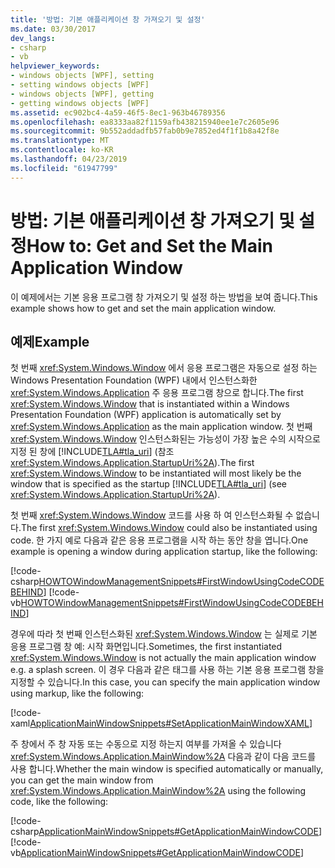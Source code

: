 ```yaml
---
title: '방법: 기본 애플리케이션 창 가져오기 및 설정'
ms.date: 03/30/2017
dev_langs:
- csharp
- vb
helpviewer_keywords:
- windows objects [WPF], setting
- setting windows objects [WPF]
- windows objects [WPF], getting
- getting windows objects [WPF]
ms.assetid: ec902bc4-4a59-46f5-8ec1-963b46789356
ms.openlocfilehash: ea8333aa82f1159afb438215940ee1e7c2605e96
ms.sourcegitcommit: 9b552addadfb57fab0b9e7852ed4f1f1b8a42f8e
ms.translationtype: MT
ms.contentlocale: ko-KR
ms.lasthandoff: 04/23/2019
ms.locfileid: "61947799"
---
```

# <a name="how-to-get-and-set-the-main-application-window"></a><span data-ttu-id="a23bd-102">방법: 기본 애플리케이션 창 가져오기 및 설정</span><span class="sxs-lookup"><span data-stu-id="a23bd-102">How to: Get and Set the Main Application Window</span></span>
<span data-ttu-id="a23bd-103">이 예제에서는 기본 응용 프로그램 창 가져오기 및 설정 하는 방법을 보여 줍니다.</span><span class="sxs-lookup"><span data-stu-id="a23bd-103">This example shows how to get and set the main application window.</span></span>  
  
## <a name="example"></a><span data-ttu-id="a23bd-104">예제</span><span class="sxs-lookup"><span data-stu-id="a23bd-104">Example</span></span>  
 <span data-ttu-id="a23bd-105">첫 번째 <xref:System.Windows.Window> 에서 응용 프로그램은 자동으로 설정 하는 Windows Presentation Foundation (WPF) 내에서 인스턴스화한 <xref:System.Windows.Application> 주 응용 프로그램 창으로 합니다.</span><span class="sxs-lookup"><span data-stu-id="a23bd-105">The first <xref:System.Windows.Window> that is instantiated within a Windows Presentation Foundation (WPF) application is automatically set by <xref:System.Windows.Application> as the main application window.</span></span> <span data-ttu-id="a23bd-106">첫 번째 <xref:System.Windows.Window> 인스턴스화된는 가능성이 가장 높은 수의 시작으로 지정 된 창에 [!INCLUDE[TLA#tla_uri](../../../../includes/tlasharptla-uri-md.md)] (참조 <xref:System.Windows.Application.StartupUri%2A>).</span><span class="sxs-lookup"><span data-stu-id="a23bd-106">The first <xref:System.Windows.Window> to be instantiated will most likely be the window that is specified as the startup [!INCLUDE[TLA#tla_uri](../../../../includes/tlasharptla-uri-md.md)] (see <xref:System.Windows.Application.StartupUri%2A>).</span></span>  
  
 <span data-ttu-id="a23bd-107">첫 번째 <xref:System.Windows.Window> 코드를 사용 하 여 인스턴스화될 수 없습니다.</span><span class="sxs-lookup"><span data-stu-id="a23bd-107">The first <xref:System.Windows.Window> could also be instantiated using code.</span></span> <span data-ttu-id="a23bd-108">한 가지 예로 다음과 같은 응용 프로그램을 시작 하는 동안 창을 엽니다.</span><span class="sxs-lookup"><span data-stu-id="a23bd-108">One example is opening a window during application startup, like the following:</span></span>  
  
 [!code-csharp[HOWTOWindowManagementSnippets#FirstWindowUsingCodeCODEBEHIND](~/samples/snippets/csharp/VS_Snippets_Wpf/HOWTOWindowManagementSnippets/CSharp/App.xaml.cs#firstwindowusingcodecodebehind)]
 [!code-vb[HOWTOWindowManagementSnippets#FirstWindowUsingCodeCODEBEHIND](~/samples/snippets/visualbasic/VS_Snippets_Wpf/HOWTOWindowManagementSnippets/visualbasic/application.xaml.vb#firstwindowusingcodecodebehind)]  
  
 <span data-ttu-id="a23bd-109">경우에 따라 첫 번째 인스턴스화된 <xref:System.Windows.Window> 는 실제로 기본 응용 프로그램 창 예: 시작 화면입니다.</span><span class="sxs-lookup"><span data-stu-id="a23bd-109">Sometimes, the first instantiated <xref:System.Windows.Window> is not actually the main application window e.g. a splash screen.</span></span> <span data-ttu-id="a23bd-110">이 경우 다음과 같은 태그를 사용 하는 기본 응용 프로그램 창을 지정할 수 있습니다.</span><span class="sxs-lookup"><span data-stu-id="a23bd-110">In this case, you can specify the main application window using markup, like the following:</span></span>  
  
 [!code-xaml[ApplicationMainWindowSnippets#SetApplicationMainWindowXAML](~/samples/snippets/xaml/VS_Snippets_Wpf/ApplicationMainWindowSnippets/XAML/App.xaml#setapplicationmainwindowxaml)]  
  
 <span data-ttu-id="a23bd-111">주 창에서 주 창 자동 또는 수동으로 지정 하는지 여부를 가져올 수 있습니다 <xref:System.Windows.Application.MainWindow%2A> 다음과 같이 다음 코드를 사용 합니다.</span><span class="sxs-lookup"><span data-stu-id="a23bd-111">Whether the main window is specified automatically or manually, you can get the main window from <xref:System.Windows.Application.MainWindow%2A> using the following code, like the following:</span></span>  
  
 [!code-csharp[ApplicationMainWindowSnippets#GetApplicationMainWindowCODE](~/samples/snippets/csharp/VS_Snippets_Wpf/ApplicationMainWindowSnippets/CSharp/App.xaml.cs#getapplicationmainwindowcode)]
 [!code-vb[ApplicationMainWindowSnippets#GetApplicationMainWindowCODE](~/samples/snippets/visualbasic/VS_Snippets_Wpf/ApplicationMainWindowSnippets/visualbasic/application.xaml.vb#getapplicationmainwindowcode)]
